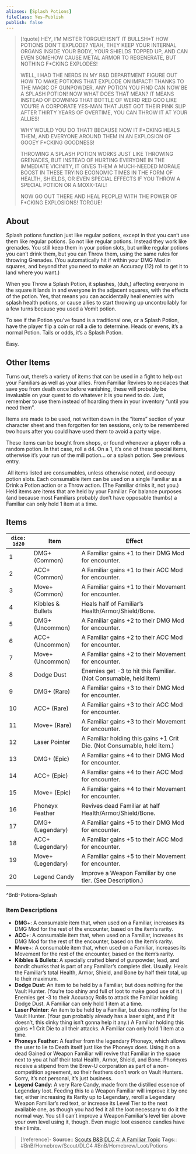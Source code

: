 ```yaml
---
aliases: [Splash Potions]
fileClass: Yes-Publish
publish: false
---
```


> [!quote] HEY, I’M MISTER TORGUE! 
> ISN’T IT BULLSH\*T HOW POTIONS DON’T EXPLODE? YEAH, THEY KEEP YOUR INTERNAL ORGANS INSIDE YOUR BODY, YOUR SHIELDS TOPPED UP, AND CAN EVEN SOMEHOW CAUSE METAL ARMOR TO REGENERATE, BUT NOTHING F\*CKING EXPLODES! 
> 
> WELL, I HAD THE NERDS IN MY R&D DEPARTMENT FIGURE OUT HOW TO MAKE POTIONS THAT EXPLODE ON IMPACT! THANKS TO THE MAGIC OF GUNPOWDER, ANY POTION YOU FIND CAN NOW BE A SPLASH POTION! NOW WHAT DOES THAT MEAN? IT MEANS INSTEAD OF DOWNING THAT BOTTLE OF WEIRD RED GOO LIKE YOU’RE A CORPORATE YES-MAN THAT JUST GOT THEIR PINK SLIP AFTER THIRTY YEARS OF OVERTIME, YOU CAN THROW IT AT YOUR ALLIES!
> 
> WHY WOULD YOU DO THAT? BECAUSE NOW IT F\*CKING HEALS THEM, AND EVERYONE AROUND THEM IN AN EXPLOSION OF GOOEY F\*CKING GOODNESS!
> 
> THROWING A SPLASH POTION WORKS JUST LIKE THROWING GRENADES, BUT INSTEAD OF HURTING EVERYONE IN THE IMMEDIATE VICINITY, IT GIVES THEM A MUCH-NEEDED MORALE BOOST IN THESE TRYING ECONOMIC TIMES IN THE FORM OF HEALTH, SHIELDS, OR EVEN SPECIAL EFFECTS IF YOU THROW A SPECIAL POTION OR A MOXX-TAIL!
> 
> NOW GO OUT THERE AND HEAL PEOPLE!
> WITH THE POWER OF F\*CKING EXPLOSIONS!
> TORGUE!

## About

Splash potions function just like regular potions, except in that you can’t use them like regular potions.  So not like regular potions. 
Instead they work like grenades. You still keep them in your potion slots, but unlike regular potions you can’t drink them, but you can Throw them, using the same rules for throwing Grenades. (You automatically hit if within your DMG Mod in squares, and beyond that you need to make an Accuracy (12) roll to get it to land where you want.)

When you Throw a Splash Potion, it splashes, (duh,) affecting everyone in the square it lands in and everyone in the adjacent squares, with the effects of the potion. Yes, that means you can accidentally heal enemies with splash health potions, or cause allies to start throwing up uncontrollably for a few turns because you used a Vomit potion.

To see if the Potion you’ve found is a traditional one, or a Splash Potion, have the player flip a coin or roll a die to determine. Heads or evens, it’s a normal Potion. Tails or odds, it’s a Splash Potion. 

Easy.

## Other Items

Turns out, there’s a variety of items that can be used in a fight to help out your Familiars as well as your allies. From Familiar Revives to necklaces that save you from death once before vanishing, these will probably be invaluable on your quest to do whatever it is you need to do. Just, remember to use them instead of hoarding them in your inventory “until you need them”. 

Items are made to be used, not written down in the “items” section of your character sheet and then forgotten for ten sessions, only to be remembered two hours after you could have used them to avoid a party wipe.

These items can be bought from shops, or found whenever a player rolls a random potion. In that case, roll a d4. On a 1, it’s one of these special items, otherwise it’s your run of the mill potion… or a splash potion. See previous entry.

 All items listed are consumables, unless otherwise noted, and occupy potion slots. Each consumable item can be used on a single Familiar as a Drink a Potion action or a Throw action. (The Familiar drinks it, not you.) Held items are items that are held by your Familiar. For balance purposes (and because most Familiars probably don’t have opposable thumbs) a Familiar can only hold 1 item at a time.

## Items

| `dice: 1d20` | Item              | Effect                                                                  |
| ------------ | ----------------- | ----------------------------------------------------------------------- |
| 1            | DMG+ (Common)     | A Familiar gains +1 to their DMG Mod for encounter.                     |
| 2            | ACC+ (Common)     | A Familiar gains +1 to their ACC Mod for encounter.                     |
| 3            | Move+ (Common)    | A Familiar gains +1 to their Movement for encounter.                    |
| 4            | Kibbles & Bullets | Heals half of Familiar’s Health/Armor/Shield/Bone.                      |
| 5            | DMG+ (Uncommon)   | A Familiar gains +2 to their DMG Mod for encounter.                     |
| 6            | ACC+ (Uncommon)   | A Familiar gains +2 to their ACC Mod for encounter.                     |
| 7            | Move+ (Uncommon)  | A Familiar gains +2 to their Movement for encounter.                    |
| 8            | Dodge Dust        | Enemies get -3 to hit this Familiar. (Not Consumable, held Item)        |
| 9            | DMG+ (Rare)       | A Familiar gains +3 to their DMG Mod for encounter.                     |
| 10           | ACC+ (Rare)       | A Familiar gains +3 to their ACC Mod for encounter.                     |
| 11           | Move+ (Rare)      | A Familiar gains +3 to their Movement for encounter.                    |
| 12           | Laser Pointer     | A Familiar holding this gains +1 Crit Die. (Not Consumable, held item.) |
| 13           | DMG+ (Epic)       | A Familiar gains +4 to their DMG Mod for encounter.                     |
| 14           | ACC+ (Epic)       | A Familiar gains +4 to their ACC Mod for encounter.                     |
| 15           | Move+ (Epic)      | A Familiar gains +4 to their Movement for encounter.                    |
| 16           | Phoneyx Feather   | Revives dead Familiar at half Health/Armor/Shield/Bone.                 |
| 17           | DMG+ (Legendary)  | A Familiar gains +5 to their DMG Mod for encounter.                     |
| 18           | ACC+ (Legendary)  | A Familiar gains +5 to their ACC Mod for encounter.                     |
| 19           | Move+ (Legendary) | A Familiar gains +5 to their Movement for encounter.                    |
| 20           | Legend Candy      | Improve a Weapon Familiar by one tier. (See Description.)               |
^BnB-Potions-Splash

### Item Descriptions

- **DMG**+: A consumable item that, when used on a Familiar, increases its DMG Mod for the rest of the encounter, based on the item’s rarity.
- **ACC**+: A consumable item that, when used on a Familiar, increases its DMG Mod for the rest of the encounter, based on the item’s rarity.
- **Move**+: A consumable item that, when used on a Familiar, increases its Movement for the rest of the encounter, based on the item’s rarity.
- **Kibbles & Bullets**: A specially crafted blend of gunpowder, lead, and bandit chunks that is part of any Familiar’s complete diet. Usually. Heals the Familiar’s total Health, Armor, Shield, and Bone by half their total, up to their maximum.
- **Dodge Dust**: An item to be held by a Familiar, but does nothing for the Vault Hunter. (You’re too shiny and full of loot to make good use of it.) Enemies get -3 to their Accuracy Rolls to attack the Familiar holding Dodge Dust. A Familiar can only hold 1 item at a time.
- **Laser Pointer**: An item to be held by a Familiar, but does nothing for the Vault Hunter. (Your gun probably already has a laser sight, and if it doesn’t, this dinky thing isn’t gonna help it any.) A Familiar holding this gains +1 Crit Die to all their attacks. A Familiar can only hold 1 item at a time.
- **Phoneyx Feather**: A feather from the legendary Phoneyx, which allows the user to lie to Death itself just like the Phoneyx does. Using it on a dead Gained or Weapon Familiar will revive that Familiar in the space next to you at half their total Health, Armor, Shield, and Bone. Phoneyxs receive a stipend from the Brew-U corporation as part of a non-competition agreement, so their feathers don’t work on Vault Hunters. Sorry, it’s not personal, it’s just business.
- **Legend Candy**: A very Rare Candy, made from the distilled essence of Legendary loot. Feeding this to a Weapon Familiar will improve it by one tier, either increasing its Rarity up to Legendary, reroll a Legendary Weapon Familiar’s red text, or increase its Level Tier to the next available one, as though you had fed it all the loot necessary to do it the normal way. You still can’t improve a Weapon Familiar’s level tier above your own level using it, though. Even magic loot essence candies have their limits.

> [!reference]-
> **Source**:: [Scouts B&B DLC 4: A Familiar Topic](https://docs.google.com/document/d/1ai4ewve-s4H2qVk74OmzmLpxslrXJc4pEC6FiSP59LE/edit)
> **Tags**:: #BnB/Homebrew/Scout/DLC4 #BnB/Homebrew/Loot/Potions
